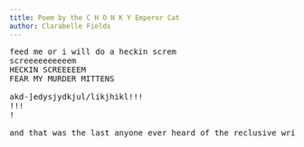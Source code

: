 ```yaml
---
title: Poem by the C H O N K Y Emperor Cat 
author: Clarabelle Fields
---
```


<pre>
feed me or i will do a heckin screm
screeeeeeeeeem
HECKIN SCREEEEEM
FEAR MY MURDER MITTENS

akd-]edysjydkjul/likjhikl!!!
!!!
!

and that was the last anyone ever heard of the reclusive writer…
</pre>